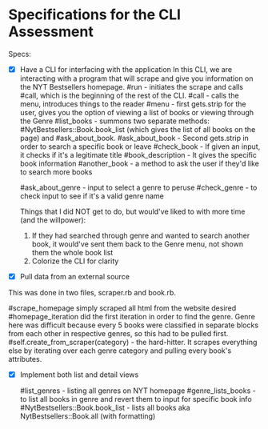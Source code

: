 # Specifications for the CLI Assessment

Specs:
- [x] Have a CLI for interfacing with the application
  In this CLI, we are interacting with a program that will scrape and give you information on the NYT Bestsellers homepage.
  #run - initiates the scrape and calls #call, which is the beginning of the rest of the CLI.
  #call - calls the menu, introduces things to the reader
  #menu - first gets.strip for the user, gives you the option of viewing a list of books or viewing through the Genre
  #list_books - summons two separate methods: #NytBestsellers::Book.book_list (which gives the list of all books on the page) and #ask_about_book.
  #ask_about_book - Second gets.strip in order to search a specific book or leave
  #check_book - If given an input, it checks if it's a legitimate title
  #book_description - It gives the specific book information
  #another_book - a method to ask the user if they'd like to search more books

  #ask_about_genre - input to select a genre to peruse
  #check_genre - to check input to see if it's a valid genre name


  Things that I did NOT get to do, but would've liked to with more time (and the willpower):

  1. If they had searched through genre and wanted to search another book, it would've sent them back to the Genre menu, not shown them the whole book list
  2. Colorize the CLI for clarity

- [X] Pull data from an external source

This was done in two files, scraper.rb and book.rb.

  #scrape_homepage simply scraped all html from the website desired
  #homepage_iteration did the first iteration in order to find the genre. Genre here was difficult because every 5 books were classified in separate blocks from each other in respective genres, so this had to be pulled first.
  #self.create_from_scraper(category) - the hard-hitter. It scrapes everything else by iterating over each genre category and pulling every book's attributes.
  
- [X] Implement both list and detail views

  #list_genres - listing all genres on NYT homepage
  #genre_lists_books - to list all books in genre and revert them to input for specific book info
  #NytBestsellers::Book.book_list - lists all books aka NytBestsellers::Book.all (with formatting)

